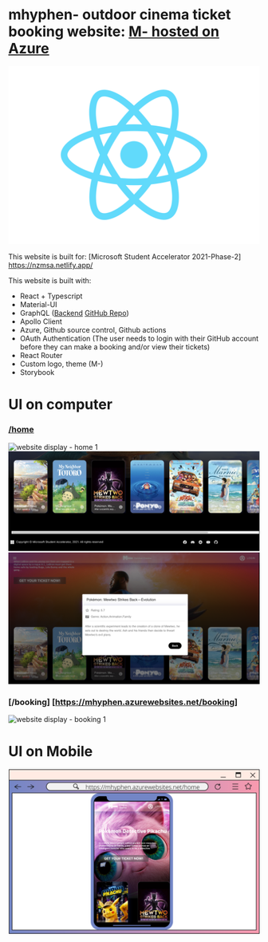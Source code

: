 # mhyphen- outdoor cinema ticket booking website: [M- hosted on Azure](https://mhyphen.azurewebsites.net/)

![M- logo](https://github.com/molinalim/mhyphen-frontend/blob/main/mhyphen/src/logo.svg)

This website is built for: [Microsoft Student Accelerator 2021-Phase-2] https://nzmsa.netlify.app/

This website is built with:

- React + Typescript
- Material-UI
- GraphQL ([Backend](https://mhyphen-backend.azurewebsites.net/graphql/) [GitHub Repo](https://github.com/molinalim/mhyphen-backend))
- Apollo Client
- Azure, Github source control, Github actions
- OAuth Authentication (The user needs to login with their GitHub account before they can make a booking and/or view their tickets)
- React Router
- Custom logo, theme (M-)
- Storybook

# UI on computer

### [/home](https://mhyphen.azurewebsites.net/home)

![website display - home 1](https://github.com/molinalim/mhyphen-frontend/blob/main/webdisplay/showcast.png)
![website display - home 2](https://github.com/molinalim/mhyphen-frontend/blob/main/webdisplay/showcast2.png)
![website display - movie information](https://github.com/molinalim/mhyphen-frontend/blob/main/webdisplay/movie_info.png)

### [/booking] [https://mhyphen.azurewebsites.net/booking]

![website display - booking 1](https://github.com/molinalim/mhyphen-frontend/blob/main/webdisplay/booking.png)

# UI on Mobile

![website display on phone- home 1](https://github.com/molinalim/mhyphen-frontend/blob/main/webdisplay/mobile_home.png)
